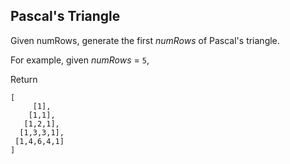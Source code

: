 ## Pascal's Triangle

Given numRows, generate the first *numRows* of Pascal's triangle.

For example, given *numRows* = `5`,

Return

```
[
     [1],
    [1,1],
   [1,2,1],
  [1,3,3,1],
 [1,4,6,4,1]
]
```
